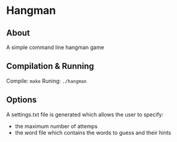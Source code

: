 # Hangman

## About

A simple command line hangman game

## Compilation & Running

Compile: `make`
Runing: `./hangman`

## Options

A settings.txt file is generated which allows the user
to specify:

- the maximum number of attemps
- the word file which contains the words to guess and their
  hints
